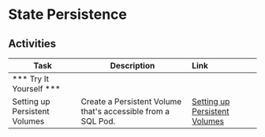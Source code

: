 # State Persistence

## Activities

| Task                            | Description         | Link        |
| --------------------------------| ------------------  |:----------- |
| *** Try It Yourself ***                         |         |    
| Setting up Persistent Volumes | Create a Persistent Volume that's accessible from a SQL Pod. | [Setting up Persistent Volumes](../labs/kube-overview/activities/labs/lab10/index.md) |

